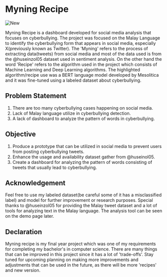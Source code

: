 # Myning Recipe
![New](https://github.com/De4my/Myning-Recipe/assets/116957596/dbdb4ae4-a6c3-4af9-8eb3-5491ae8263a8)


Myning Recipe is a dashboard developed for social media analysis that focuses on cyberbullying. The project was focused on the Malay Language to identify the cyberbullying form that appears in social media, especially X(previously known as Twitter). The 'Myning' refers to the process of extracting data(tweets) from social media and most of the data used is from the @huseinzol05 dataset used in sentiment analysis. On the other hand the word 'Recipe' refers to the algorithm used in the project which consists of Machine Learning and Deep Learning algorithms. The highlighted algorithm/recipe use was a BERT language model developed by Mesolitica and it was fine-tuned using a labeled dataset about cyberbullying.

## Problem Statement
1. There are too many cyberbullying cases happening on social media.
2. Lack of Malay language utilize in cyberbullying detection.
3. A lack of dashboard to analyze the pattern of words in cyberbullying.

## Objective
1. Produce a prototype that can be utilized in social media to prevent users from posting cyberbullying tweets.
2. Enhance the usage and availability dataset gather from @huseinol05.
3. Create a dashboard for analyzing the pattern of words consisting of tweets that usually lead to cyberbullying.


## Acknowledgement
Feel free to use my labeled dataset(be careful some of it has a misclassified label) and model for further improvement or research purposes. Special thanks to @huseinzol05 for providing the Malay tweet dataset and a lot of tools for analyzing text in the Malay language. The analysis tool can be seen on the demo page later.

## Declaration
Myning recipe is my final year project which was one of my requirements for completing my bachelor's in computer science. There are many things that can be improved in this project since it has a lot of 'trade-offs'. Stay tuned for upcoming planning on making more improvements and adjustments that can be used in the future, as there will be more 'recipes' and new version.




